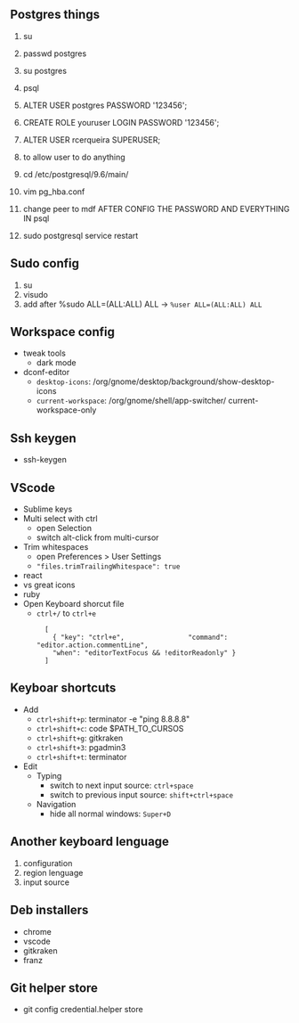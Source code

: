 
## Postgres things

  1. su
  2. passwd postgres
  3. su postgres
  4. psql
  5. ALTER USER postgres PASSWORD '123456';
  6. CREATE ROLE youruser LOGIN PASSWORD '123456';
  7. ALTER USER rcerqueira SUPERUSER;
  8. to allow user to do anything

  9. cd /etc/postgresql/9.6/main/
  10. vim pg_hba.conf
  11. change peer to mdf AFTER CONFIG THE PASSWORD AND EVERYTHING IN psql
  12. sudo postgresql service restart

## Sudo config
  1. su
  2. visudo
  3. add after %sudo  ALL=(ALL:ALL) ALL -> `%user ALL=(ALL:ALL) ALL`


## Workspace config
  - tweak tools
      - dark mode
  - dconf-editor
      - `desktop-icons`: /org/gnome/desktop/background/show-desktop-icons
      - `current-workspace`: /org/gnome/shell/app-switcher/    current-workspace-only


## Ssh keygen
  - ssh-keygen

## VScode

- Sublime keys
- Multi select with ctrl
    - open Selection
    - switch alt-click from multi-cursor
- Trim whitespaces
    - open Preferences > User Settings
    - `"files.trimTrailingWhitespace": true`
- react
- vs great icons
- ruby
- Open Keyboard shorcut file
    - `ctrl+/` to `ctrl+e`
      ```
        [
          { "key": "ctrl+e",                "command": "editor.action.commentLine",
          "when": "editorTextFocus && !editorReadonly" }
        ]
      ```

## Keyboar shortcuts
- Add
    - `ctrl+shift+p`: terminator -e "ping 8.8.8.8"
    - `ctrl+shift+c`: code $PATH_TO_CURSOS
    - `ctrl+shift+g`: gitkraken
    - `ctrl+shift+3`: pgadmin3
    - `ctrl+shift+t`: terminator
- Edit
  - Typing
      - switch to next input source: `ctrl+space`
      - switch to previous input source: `shift+ctrl+space`
  - Navigation
      - hide all normal windows: `Super+D`

## Another keyboard lenguage
  1. configuration
  2. region lenguage
  3. input source

## Deb installers

- chrome
- vscode
- gitkraken
- franz

## Git helper store

- git config credential.helper store
